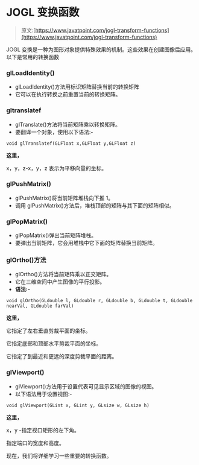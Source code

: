 # JOGL 变换函数

> 原文:[https://www.javatpoint.com/jogl-transform-functions](https://www.javatpoint.com/jogl-transform-functions)

JOGL 变换是一种为图形对象提供特殊效果的机制。这些效果在创建图像后应用。以下是常用的转换函数

### glLoadIdentity()

*   glLoadIdentity()方法用标识矩阵替换当前的转换矩阵
*   它可以在执行转换之前重置当前的转换矩阵。

### gltranslatef

*   glTranslate()方法将当前矩阵乘以转换矩阵。
*   要翻译一个对象，使用以下语法:-

```
void glTranslatef(GLFloat x,GLFloat y,GLFloat z)

```

**这里，**

x，y，z-x，y，z 表示为平移向量的坐标。

### glPushMatrix()

*   glPushMatrix()将当前矩阵堆栈向下推 1。
*   调用 glPushMatrix()方法后，堆栈顶部的矩阵与其下面的矩阵相似。

### glPopMatrix()

*   glPopMatrix()弹出当前矩阵堆栈。
*   要弹出当前矩阵，它会用堆栈中它下面的矩阵替换当前矩阵。

### glOrtho()方法

*   glOrtho()方法将当前矩阵乘以正交矩阵。
*   它在三维空间中产生图像的平行投影。
*   **语法:-**

```
void glOrtho(GLdouble l, GLdouble r, GLdouble b, GLdouble t, GLdouble nearVal, GLdouble farVal)

```

**这里，**

它指定了左右垂直剪裁平面的坐标。

它指定底部和顶部水平剪裁平面的坐标。

它指定了到最近和更远的深度剪裁平面的距离。

### glViewport()

*   glViewport()方法用于设置代表可见显示区域的图像的视图。
*   以下语法用于设置视图:-

```
void glViewport(GLint x, GLint y, GLsize w, GLsize h)

```

**这里，**

x，y -指定视口矩形的左下角。

指定端口的宽度和高度。

现在，我们将详细学习一些重要的转换函数。